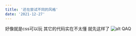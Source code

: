 ```yaml
---
title: '还在尝试不同的风格'
date: '2021-12-27'
---
```

好像就是css可以玩 其它的代码实在不太懂
就先这样了
![alt QAQ](https://rino.xn--xj8hhl.tk/public/images/mma.jpg)